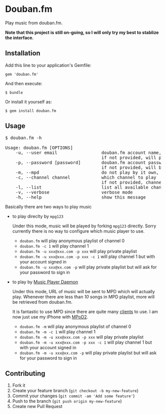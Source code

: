 # Douban.fm

Play music from douban.fm.

__Note that this project is still on-going, so I will only try my best to stablize the interface.__

## Installation

Add this line to your application's Gemfile:

    gem 'douban.fm'

And then execute:

    $ bundle

Or install it yourself as:

    $ gem install douban.fm

## Usage

<pre>
$ douban.fm -h

Usage: douban.fm [OPTIONS]
    -u, --user email                 douban.fm account name, normally an email address
                                     if not provided, will play anonymous playlist
    -p, --password [password]        douban.fm account password
                                     if not provided, will be asked
    -m, --mpd                        do not play by it own, send playlist to Music Player Daemon
    -c, --channel channel            which channel to play
                                     if not provided, channel 0 will be selected but who knows what it is
    -l, --list                       list all available channels
    -v, --verbose                    verbose mode
    -h, --help                       show this message
</pre>

Basically there are two ways to play music

* to play direclty by `mpg123`

    Under this mode, music will be played by forking `mpg123` directly. Sorry currently there is no way to configure which music player to use.

    * `douban.fm` will play anonymous playlist of channel 0
    * `douban.fm -c 1` will play channel 1
    * `douban.fm -u xxx@xxx.com -p xxx` will play private playlist
    * `douban.fm -u xxx@xxx.com -p xxx -c 1` will play channel 1 but with your account signed in
    * `douban.fm -u xxx@xx.com -p` will play private playlist but will ask for your password to sign in

* to play by [Music Player Daemon](http://mpd.wikia.com/wiki/Music_Player_Daemon_Wiki)

    Under this mode, URL of music will be sent to MPD which will actually play. Whenever there are less than _10_ songs in MPD playlist, more will be retrieved from douban.fm.

    It is fantastic to use MPD since there are quite many [clients](http://mpd.wikia.com/wiki/Clients) to use. I am now just use my iPhone with [MPoD2](http://mpd.wikia.com/wiki/Client:MPoD2).

    * `douban.fm -m` will play anonymous playlist of channel 0
    * `douban.fm -m -c 1` will play channel 1
    * `douban.fm -m -u xxx@xxx.com -p xxx` will play private playlist
    * `douban.fm -m -u xxx@xxx.com -p xxx -c 1` will play channel 1 but with your account signed in
    * `douban.fm -m -u xxx@xx.com -p` will play private playlist but will ask for your password to sign in

## Contributing

1. Fork it
2. Create your feature branch (`git checkout -b my-new-feature`)
3. Commit your changes (`git commit -am 'Add some feature'`)
4. Push to the branch (`git push origin my-new-feature`)
5. Create new Pull Request
